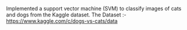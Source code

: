 Implemented a support vector machine (SVM) to classify images of cats and dogs from the Kaggle dataset.
The Dataset :- https://www.kaggle.com/c/dogs-vs-cats/data
